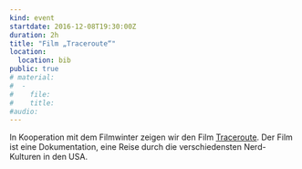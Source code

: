 ```yaml
---
kind: event
startdate: 2016-12-08T19:30:00Z
duration: 2h
title: "Film „Traceroute“"
location:
  location: bib
public: true
# material:
#  -
#    file:
#    title:
#audio:
---
```

In Kooperation mit dem Filmwinter zeigen wir den Film
[Traceroute](http://www.monochrom.at/traceroute/).
Der Film ist eine Dokumentation, eine Reise durch die
verschiedensten Nerd-Kulturen in den USA.
